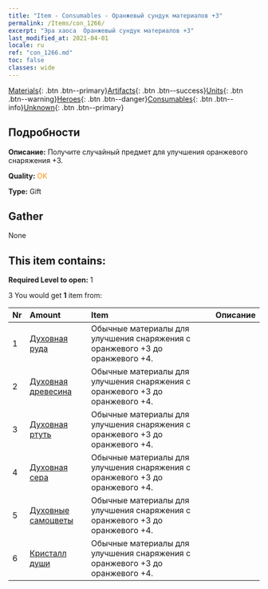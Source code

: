 ```yaml
---
title: "Item - Consumables - Оранжевый сундук материалов +3"
permalink: /Items/con_1266/
excerpt: "Эра хаоса  Оранжевый сундук материалов +3"
last_modified_at: 2021-04-01
locale: ru
ref: "con_1266.md"
toc: false
classes: wide
---
```

 [Materials](/ru/Items/){: .btn .btn--primary}[Artifacts](/ru/Items/Artifacts/){: .btn .btn--success}[Units](/ru/Items/Units/){: .btn .btn--warning}[Heroes](/ru/Items/Heroes/){: .btn .btn--danger}[Consumables](/ru/Items/Consumables/){: .btn .btn--info}[Unknown](/ru/Items/Unknown/){: .btn .btn--primary}

## Подробности
 **Описание:** Получите случайный предмет для улучшения оранжевого снаряжения +3.

 **Quality:** <span style="color: #FF8C00">OK</span>

 **Type:** Gift

## Gather

  None

## This item contains:

 **Required Level to open:** 1

 3 You would get **1** item  from:

  | Nr | Amount |     Item    | Описание |
  |:---|:-------|:------------|:-----------:|
  | 1 | [Духовная руда](/ru/Items/mat_82/) | Обычные материалы для улучшения снаряжения c оранжевого +3 до оранжевого +4. | 
  | 2 | [Духовная древесина](/ru/Items/mat_83/) | Обычные материалы для улучшения снаряжения c оранжевого +3 до оранжевого +4. | 
  | 3 | [Духовная ртуть](/ru/Items/mat_84/) | Обычные материалы для улучшения снаряжения c оранжевого +3 до оранжевого +4. | 
  | 4 | [Духовная сера](/ru/Items/mat_85/) | Обычные материалы для улучшения снаряжения c оранжевого +3 до оранжевого +4. | 
  | 5 | [Духовные самоцветы](/ru/Items/mat_86/) | Обычные материалы для улучшения снаряжения c оранжевого +3 до оранжевого +4. | 
  | 6 | [Кристалл души](/ru/Items/mat_87/) | Обычные материалы для улучшения снаряжения c оранжевого +3 до оранжевого +4. | 

